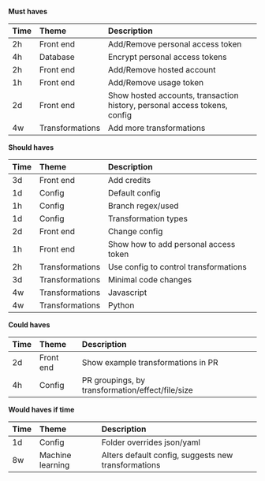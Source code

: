 <b>Must haves

| Time  | Theme             | Description |
|:------|:------------------|:------------|
| 2h    | Front end         | Add/Remove personal access token
| 4h    | Database          | Encrypt personal access tokens
| 2h    | Front end         | Add/Remove hosted account
| 1h    | Front end         | Add/Remove usage token
| 2d    | Front end         | Show hosted accounts, transaction history, personal access tokens, config
| 4w    | Transformations   | Add more transformations


<b>Should haves

| Time  | Theme             | Description |
|:------|:------------------|:------------|
| 3d    | Front end         | Add credits
| 1d    | Config            | Default config
| 1h    | Config            | Branch regex/used
| 1d    | Config            | Transformation types
| 2d    | Front end         | Change config
| 1h    | Front end         | Show how to add personal access token
| 2h    | Transformations   | Use config to control transformations
| 3d    | Transformations   | Minimal code changes
| 4w    | Transformations   | Javascript
| 4w    | Transformations   | Python


<b>Could haves

| Time  | Theme             | Description |
|:------|:------------------|:------------|
| 2d    | Front end         | Show example transformations in PR
| 4h    | Config            | PR groupings, by transformation/effect/file/size


<b>Would haves if time

| Time  | Theme             | Description |
|:------|:------------------|:------------|
| 1d    | Config            | Folder overrides json/yaml
| 8w    | Machine learning  | Alters default config, suggests new transformations
